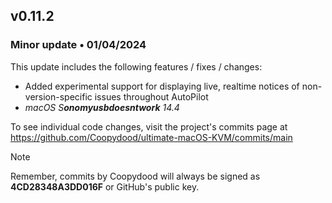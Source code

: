 ## v0.11.2

### Minor update • 01/04/2024

This update includes the following features / fixes / changes:

- Added experimental support for displaying live, realtime notices of non-version-specific issues throughout AutoPilot
- *macOS S**onomyusbdoesntwork** 14.4*

To see individual code changes, visit the project's commits page at <https://github.com/Coopydood/ultimate-macOS-KVM/commits/main>

> [!NOTE]
> Remember, commits by Coopydood will always be signed as **4CD28348A3DD016F** or GitHub's public key.
